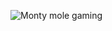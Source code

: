 ![Monty mole gaming](https://media.discordapp.net/attachments/844223433063530497/926208251756961822/monty-mole-gaming.gif)
